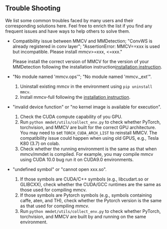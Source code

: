 ## Trouble Shooting

We list some common troubles faced by many users and their corresponding solutions here. Feel free to enrich the list if you find any frequent issues and have ways to help others to solve them.

- Compatibility issue between MMCV and MMDetection; "ConvWS is already registered in conv layer"; "AssertionError: MMCV==xxx is used but incompatible. Please install mmcv>=xxx, <=xxx."

    Please install the correct version of MMCV for the version of your MMDetection following the installation instruction[installation instruction](https://mmdetection.readthedocs.io/en/latest/install.html#install-mmdetection).

- "No module named 'mmcv.ops'"; "No module named 'mmcv._ext'".

    1. Uninstall existing mmcv in the environment using `pip uninstall mmcv`.
    2. Install mmcv-full following the [installation instruction](https://mmdetection.readthedocs.io/en/latest/install.html#install-mmdetection).

- "invalid device function" or "no kernel image is available for execution".

    1. Check the CUDA compute capability of you GPU.
    2. Run `python mmdet/utils/collect_env.py` to check whether PyTorch, torchvision,   and MMCV are built for the correct GPU architecture. You may need to set  `TORCH_CUDA_ARCH_LIST` to reinstall MMCV. The compatibility issue could happen when  using old GPUS, e.g., Tesla K80 (3.7) on colab.
    3. Check whether the running environment is the same as that when mmcv/mmdet is     compiled. For example, you may compile mmcv using CUDA 10.0 bug run it on CUDA9.0   environments.

- "undefined symbol" or "cannot open xxx.so".

    1. If those symbols are CUDA/C++ symbols (e.g., libcudart.so or GLIBCXX), check     whether the CUDA/GCC runtimes are the same as those used for compiling mmcv.
    2. If those symbols are Pytorch symbols (e.g., symbols containing caffe, aten, and  TH), check whether the Pytorch version is the same as that used for compiling mmcv.
    3. Run `python mmdet/utils/collect_env.py` to check whether PyTorch, torchvision,   and MMCV are built by and running on the same environment.
